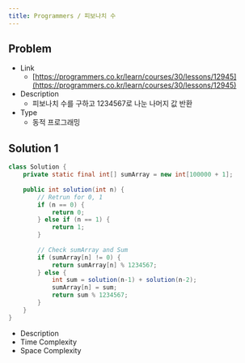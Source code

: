 ```yaml
---
title: Programmers / 피보나치 수
---
```


## Problem

* Link
  * [https://programmers.co.kr/learn/courses/30/lessons/12945](https://programmers.co.kr/learn/courses/30/lessons/12945)
* Description
  * 피보나치 수를 구하고 1234567로 나눈 나머지 값 반환
* Type
  * 동적 프로그래밍

## Solution 1

```java {caption="Solution 1", linenos=table}
class Solution {
    private static final int[] sumArray = new int[100000 + 1];
    
    public int solution(int n) {
        // Retrun for 0, 1
        if (n == 0) {
            return 0;
        } else if (n == 1) {
            return 1;
        }
        
        // Check sumArray and Sum
        if (sumArray[n] != 0) {
            return sumArray[n] % 1234567;
        } else {
        	int sum = solution(n-1) + solution(n-2);
            sumArray[n] = sum;
            return sum % 1234567;
        }
    }
}
```

* Description
* Time Complexity
* Space Complexity

